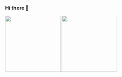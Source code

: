 ### Hi there 👋

<!--
**flashomer/flashomer** is a ✨ _special_ ✨ repository because its `README.md` (this file) appears on your GitHub profile.

Here are some ideas to get you started:

- 🔭 I’m currently working on ...
- 🌱 I’m currently learning ...
- 👯 I’m looking to collaborate on ...
- 🤔 I’m looking for help with ...
- 💬 Ask me about ...
- 📫 How to reach me: ...
- 😄 Pronouns: ...
- ⚡ Fun fact: ...
- theme algolia 
-->


<a href="https://github.com/AVS1508">
  <img height="180em" src="https://flashomer-readme-stats-gs1n.vercel.app/api?username=flashomer&theme=vue&show_icons=true" />
  <img height="180em" src="https://flashomer-readme-stats-gs1n.vercel.app/api/top-langs/?username=flashomer&theme=vue&layout=compact&1" />
</a>
